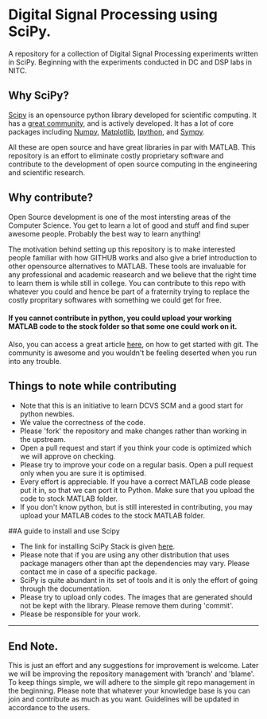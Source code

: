 Digital Signal Processing using SciPy.
==============

A repository for a collection of  Digital Signal Processing experiments written in SciPy. Beginning with the experiments conducted in DC and DSP labs in NITC.

## Why SciPy?

[Scipy](http://www.scipy.org/index.html) is an opensource python library developed for scientific computing. It has a [great community](http://planet.scipy.org/), and is actively developed. It has a lot of core packages including [Numpy](http://www.numpy.org/), [Matplotlib](http://matplotlib.org/), [Ipython](http://ipython.org/), and [Sympy](http://sympy.org/en/index.html). 

All these are open source and have great libraries in par with MATLAB. This repository is an effort to eliminate costly proprietary software and contribute to the development of open source computing in the engineering and scientific research. 

## Why contribute?
Open Source development is one of the most intersting areas of the Computer Science. You get to learn a lot of good and stuff and find super awesome people. Probably the best way to learn anything!

The motivation behind setting up this repository is to make interested people familiar with how GITHUB works and also give a brief introduction to other opensource alternatives to MATLAB. These tools are invaluable for any professional and academic reasearch and we believe that the right time to learn them is while still in college. You can contribute to this repo with whatever you could and hence be part of a fraternity trying to replace the costly propritary softwares with something we could get for free.

#### If you cannot contribute in python, you could upload your working MATLAB code to the stock folder so that some one could work on it. 

Also, you can access a great article [here](http://readwrite.com/2013/09/30/understanding-github-a-journey-for-beginners-part-1), on how to get started with git. The community is awesome and you wouldn't be feeling deserted when you run into any trouble.
## Things to note while contributing
* Note that this is an initiative to learn DCVS SCM and a good start for python newbies.
* We value the correctness of the code.
* Please 'fork' the repository and make changes rather than working in the upstream.
* Open a pull request and start if you think your code is optimized which we will approve on checking.
* Please try to improve your code on a regular basis. Open a pull request only
when you are sure it is optimised.
* Every effort is appreciable. If you have a correct MATLAB code please put it in, so that we can port it to Python. Make sure that you upload the code to stock MATLAB folder. 
* If you don't know python, but is still interested in contributing, you may upload your MATLAB codes to the stock MATLAB folder. 

##A guide to install and use Scipy
* The link for installing SciPy Stack is given [here](http://www.scipy.org/install.html).
* Please note that if you
are using any other distribution that uses package managers other than apt the dependencies may vary. Please contact me in case of a specific package.
* SciPy is quite abundant in its set of tools and it is only the effort of going
through the documentation.
* Please try to upload only codes. The images that are generated should not be kept with the library. Please remove them during 'commit'.
* Please be responsible for your work. 

<hr>

## End Note.
This is just an effort and any suggestions for improvement is welcome. Later we will be improving the repository management with 'branch' and 'blame'. To keep things simple, we will adhere to the simple git repo management in the beginning. Please note that whatever your knowledge base is you can join and contribute as much as you want. Guidelines will be updated in accordance to the users. 
